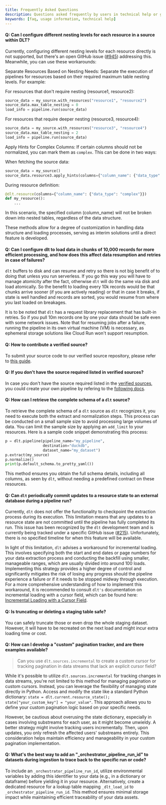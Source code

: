 ```yaml
---
title: Frequently Asked Questions
description: Questions asked frequently by users in technical help or github issues
keywords: [faq, usage information, technical help]
---
```



#### Q: Can I configure different nesting levels for each resource in a source within DLT?

Currently, configuring different nesting levels for each resource directly is not supported, but there's an open GitHub issue ([#945](https://github.com/dlt-hub/dlt/issues/945)) addressing this. Meanwhile, you can use these workarounds:

Separate Resources Based on Nesting Needs:
Separate the execution of pipelines for resources based on their required maximum table nesting levels. For example:

For resources that don't require nesting (resource1, resource2):

```py
source_data = my_source.with_resources("resource1", "resource2")
source_data.max_table_nesting = 0
load_info = pipeline.run(source_data)
```

For resources that require deeper nesting (resource3, resource4):

```py
source_data = my_source.with_resources("resource3", "resource4")
source_data.max_table_nesting = 2
load_info = pipeline.run(source_data)
```

Apply Hints for Complex Columns:
If certain columns should not be normalized, you can mark them as `complex`. This can be done in two ways:

When fetching the source data:

```py
source_data = my_source()
source_data.resource3.apply_hints(columns={"column_name": {"data_type": "complex"}})
```

During resource definition:

```py
@dlt.resource(columns={"column_name": {"data_type": "complex"}})
def my_resource():
    ...
```
In this scenario, the specified column (column_name) will not be broken down into nested tables, regardless of the data structure.

These methods allow for a degree of customization in handling data structure and loading processes, serving as interim solutions until a direct feature is developed.

#### Q: Can I configure dlt to load data in chunks of 10,000 records for more efficient processing, and how does this affect data resumption and retries in case of failures?

`dlt` buffers to disk and can resume and retry so there is not big benefit of to doing that unless you run serverless. If you go this way you will have to manage atomicity after the fact, otherwise `dlt` will do the same via disk and load atomically. So the benefit to loading every 10k records would be that chunks arrive sooner (if you are actively reading) or that in case it breaks, if state is well handled and records are sorted, you would resume from where you last loaded on breakages. 

It is to be noted that `dlt` has a request library replacement that has built-in retries. So if you pull 10m records one by one your data should be safe even with some network issues. Note that for resuming jobs after a failure, running the pipeline in its own virtual machine (VM) is necessary, as ephemeral storage solutions like Cloud Run won't support resumption.

#### Q: How to contribute a verified source?

To submit your source code to our verified source repository, please refer to [this guide](https://github.com/dlt-hub/verified-sources/blob/master/CONTRIBUTING.md).

#### Q: If you don't have the source required listed in verified sources?

In case you don't have the source required listed in the [verified sources](../../docs/dlt-ecosystem/verified-sources/), you could create your own pipeline by refering to the [following docs](../../docs/walkthroughs/create-a-pipeline). 

#### Q: How can I retrieve the complete schema of a `dlt` source?

To retrieve the complete schema of a `dlt` source as `dlt` recognizes it, you need to execute both the extract and normalization steps. This process can be conducted on a small sample size to avoid processing large volumes of data. You can limit the sample size by applying an `add_limit` to your resources. Here is a sample code snippet demonstrating this process:

```py
p = dlt.pipeline(pipeline_name="my_pipeline",
				 destination="duckdb",
				 dataset_name="my_dataset")
p.extract(my_source)
p.normalize()
print(p.default_schema.to_pretty_yaml())
```

This method ensures you obtain the full schema details, including all columns, as seen by `dlt`, without needing a predefined contract on these resources.

#### Q: Can `dlt` periodically commit updates to a resource state to an external database during a pipeline run?

Currently, `dlt` does not offer the functionality to checkpoint the extraction process during its execution. This limitation means that any updates to a resource state are not committed until the pipeline has fully completed its run. This issue has been recognized by the `dlt` development team and is currently being tracked under a specific GitHub issue ([#215](https://github.com/dlt-hub/dlt/issues/215)). Unfortunately, there is no specified timeline for when this feature will be available.

In light of this limitation, `dlt` advises a workaround for incremental loading. This involves specifying both the start and end dates or page numbers for your data extraction process and conducting the backfill using smaller, manageable ranges, which are usually divided into around 100 loads. Implementing this strategy provides a higher degree of control and significantly mitigates the risk of losing any progress should the pipeline experience a failure or if it needs to be stopped midway through execution. For a more comprehensive understanding of how to implement this workaround, it is recommended to consult `dlt's` documentation on incremental loading with a cursor field, which can be found here: [Incremental Loading with a Cursor Field](../../docs/general-usage/incremental-loading#incremental-loading-with-a-cursor-field).

#### Q: Is truncating or deleting a staging table safe?

You can safely truncate those or even drop the whole staging dataset. However, it will have to be recreated on the next load and might incur extra loading time or cost.

#### Q: How can I develop a "custom" pagination tracker, and are there examples available?

> Can you use `dlt.sources.incremental` to create a custom cursor for tracking pagination in data streams that lack an explicit cursor field? 

While it's possible to utilize `dlt.sources.incremental` for tracking changes in data streams, you're not limited to this method for managing pagination or custom cursors. Instead, you can leverage the flexibility of managing state directly in Python. Access and modify the state like a standard Python dictionary: `state = dlt.current.resource_state(); state["your_custom_key"] = "your_value"`. This approach allows you to define your custom pagination logic based on your specific needs.

However, be cautious about overusing the state dictionary, especially in cases involving substreams for each user, as it might become unwieldy. A better strategy might involve tracking users incrementally. Then, upon updates, you only refresh the affected users' substreams entirely. This consideration helps maintain efficiency and manageability in your custom pagination implementation.

#### Q: What's the best way to add an "_orchestrator_pipeline_run_id" to datasets during ingestion to trace back to the specific run or code?

To include an `_orchestrator_pipeline_run_id`, utilize environmental variables by adding this identifier to your data (e.g., in a dictionary or dataframe) before yielding it in your resource. Alternatively, create a dedicated resource for a lookup table mapping `_dlt_load_id` to `_orchestrator_pipeline_run_id`. This method ensures minimal storage impact while maintaining efficient traceability of your data assets.